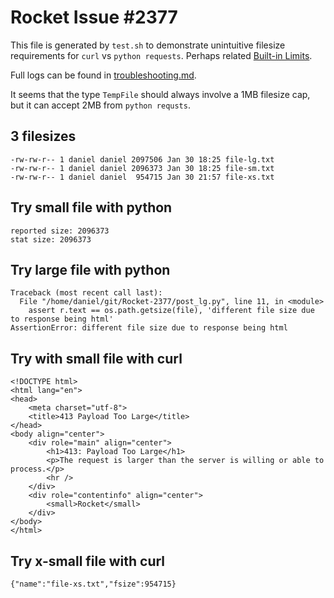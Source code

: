 # Rocket Issue #2377
This file is generated by `test.sh` to demonstrate unintuitive filesize requirements for `curl` vs `python requests`. Perhaps related [Built-in Limits](https://api.rocket.rs/v0.5-rc/rocket/data/struct.Limits.html#built-in-limits). 

Full logs can be found in [troubleshooting.md](https://github.com/danielclough/Rocket-2377/blob/main/troubleshooting.md).

It seems that the type `TempFile` should always involve a 1MB filesize cap, but it can accept 2MB from `python requsts`.

## 3 filesizes

```
-rw-rw-r-- 1 daniel daniel 2097506 Jan 30 18:25 file-lg.txt
-rw-rw-r-- 1 daniel daniel 2096373 Jan 30 18:25 file-sm.txt
-rw-rw-r-- 1 daniel daniel  954715 Jan 30 21:57 file-xs.txt
```

## Try small file with python

```
reported size: 2096373
stat size: 2096373
```

## Try large file with python

```
Traceback (most recent call last):
  File "/home/daniel/git/Rocket-2377/post_lg.py", line 11, in <module>
    assert r.text == os.path.getsize(file), 'different file size due to response being html'
AssertionError: different file size due to response being html
```

## Try with small file with curl

```
<!DOCTYPE html>
<html lang="en">
<head>
    <meta charset="utf-8">
    <title>413 Payload Too Large</title>
</head>
<body align="center">
    <div role="main" align="center">
        <h1>413: Payload Too Large</h1>
        <p>The request is larger than the server is willing or able to process.</p>
        <hr />
    </div>
    <div role="contentinfo" align="center">
        <small>Rocket</small>
    </div>
</body>
</html>
```


## Try x-small file with curl

```
{"name":"file-xs.txt","fsize":954715}
```
